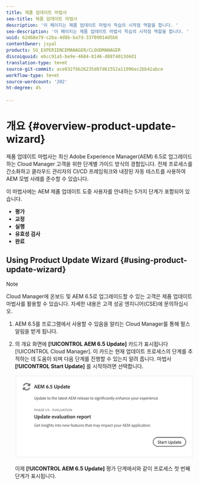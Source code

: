 ```yaml
---
title: 제품 업데이트 마법사
seo-title: 제품 업데이트 마법사
description: '이 페이지는 제품 업데이트 마법사 학습의 시작점 역할을 합니다. '
seo-description: '이 페이지는 제품 업데이트 마법사 학습의 시작점 역할을 합니다. '
uuid: 62d68e79-c2ba-4d8b-ba7d-33709014d5b6
contentOwner: jsyal
products: SG_EXPERIENCEMANAGER/CLOUDMANAGER
discoiquuid: ebcc91a5-be9e-4684-8146-d88f4013d4d1
translation-type: tm+mt
source-git-commit: ace032fbb26235d87d61552a11996ec2bb42abce
workflow-type: tm+mt
source-wordcount: '202'
ht-degree: 4%

---
```



# 개요 {#overview-product-update-wizard}

제품 업데이트 마법사는 최신 Adobe Experience Manager(AEM) 6.5로 업그레이드하는 Cloud Manager 고객을 위한 단계별 가이드 방식의 경험입니다. 전체 프로세스를 간소화하고 클라우드 관리자의 CI/CD 프레임워크와 내장된 자동 테스트를 사용하여 AEM 모범 사례를 준수할 수 있습니다.

이 마법사에는 AEM 제품 업데이트 도중 사용자를 안내하는 5가지 단계가 포함되어 있습니다.

* **평가**
* **교정**
* **실행**
* **유효성 검사**
* **완료**


## Using Product Update Wizard {#using-product-update-wizard}

>[!NOTE]
>
>Cloud Manager에 온보드 및 AEM 6.5로 업그레이드할 수 있는 고객은 제품 업데이트 마법사를 활용할 수 있습니다. 자세한 내용은 고객 성공 엔지니어(CSE)에 문의하십시오.

1. AEM 6.5를 프로그램에서 사용할 수 있음을 알리는 Cloud Manager를 통해 펄스 알림을 받게 됩니다.

1. 의 개요 화면에 **[!UICONTROL AEM 6.5 Update]** 카드가 표시됩니다 [!UICONTROL Cloud Manager]. 이 카드는 현재 업데이트 프로세스의 단계를 추적하는 데 도움이 되며 다음 단계를 진행할 수 있는지 알려 줍니다. 마법사 **[!UICONTROL Start Update]** 를 시작하려면 선택합니다.

   ![](assets/Start-Update.png)

   이제 **[!UICONTROL AEM 6.5 Update]** 평가 단계에서와 같이 프로세스 [](evaluation.md)첫 번째 단계가 표시됩니다.
